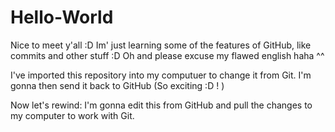 # Hello-World
Nice to meet y'all :D
Im' just learning some of the features of GitHub, like commits and other stuff :D
Oh and please excuse my flawed english haha ^^

I've imported this repository into my computuer to change it from Git.
I'm gonna then send it back to GitHub (So exciting :D ! )


Now let's rewind: I'm gonna edit this from GitHub and pull the changes to my computer to work with Git.
